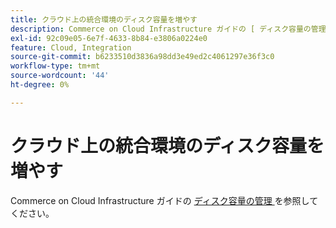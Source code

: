 ```yaml
---
title: クラウド上の統合環境のディスク容量を増やす
description: Commerce on Cloud Infrastructure ガイドの [ ディスク容量の管理 ] （https://experienceleague.adobe.com/ja/docs/commerce-cloud-service/user-guide/develop/storage/manage-disk-space）を参照してください。
exl-id: 92c09e05-6e7f-4633-8b84-e3806a0224e0
feature: Cloud, Integration
source-git-commit: b6233510d3836a98dd3e49ed2c4061297e36f3c0
workflow-type: tm+mt
source-wordcount: '44'
ht-degree: 0%

---
```


# クラウド上の統合環境のディスク容量を増やす

Commerce on Cloud Infrastructure ガイドの [ ディスク容量の管理 ](https://experienceleague.adobe.com/ja/docs/commerce-cloud-service/user-guide/develop/storage/manage-disk-space) を参照してください。
